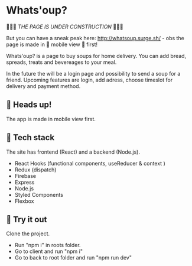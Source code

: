 # Whats'oup?

🔧🔧🔧 _THE PAGE IS UNDER CONSTRUCTION_ 🔧🔧🔧

But you can have a sneak peak here: http://whatsoup.surge.sh/ - obs the page is made in 📱 mobile view 📱 first!

Whats'oup? is a page to buy soups for home delivery. You can add bread, spreads, treats and bevereages to your meal.

In the future the will be a login page and possibility to send a soup for a friend. Upcoming features are login, add adress, choose timeslot for delivery and payment method.

## 📱 Heads up!

The app is made in mobile view first.

## 🦄 Tech stack

The site has frontend (React) and a backend (Node.js).

- React Hooks (functional components, useReducer & context )
- Redux (dispatch)
- Firebase
- Express
- Node.js
- Styled Components
- Flexbox

## 🧪 Try it out

Clone the project.

- Run "npm i" in roots folder.
- Go to client and run "npm i"
- Go to back to root folder and run "npm run dev"
